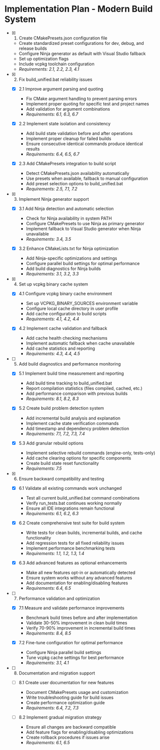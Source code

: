 # Implementation Plan - Modern Build System

- [x] 1. Create CMakePresets.json configuration file

  - Create standardized preset configurations for dev, debug, and release builds
  - Configure Ninja generator as default with Visual Studio fallback
  - Set up optimization flags
  - Include vcpkg toolchain configuration
  - _Requirements: 2.1, 2.2, 2.3, 4.1_

- [x] 2. Fix build_unified.bat reliability issues

  - [x] 2.1 Improve argument parsing and quoting

    - Fix CMake argument handling to prevent parsing errors
    - Implement proper quoting for specific test and project names
    - Add validation for argument combinations
    - _Requirements: 6.1, 6.3, 6.7_

  - [x] 2.2 Implement state isolation and consistency

    - Add build state validation before and after operations
    - Implement proper cleanup for failed builds
    - Ensure consecutive identical commands produce identical results
    - _Requirements: 6.4, 6.5, 6.7_

  - [x] 2.3 Add CMakePresets integration to build script

    - Detect CMakePresets.json availability automatically
    - Use presets when available, fallback to manual configuration
    - Add preset selection options to build_unified.bat
    - _Requirements: 2.5, 7.1, 7.2_

- [x] 3. Implement Ninja generator support

  - [x] 3.1 Add Ninja detection and automatic selection

    - Check for Ninja availability in system PATH
    - Configure CMakePresets to use Ninja as primary generator
    - Implement fallback to Visual Studio generator when Ninja unavailable
    - _Requirements: 3.4, 3.5_

  - [x] 3.2 Enhance CMakeLists.txt for Ninja optimization

    - Add Ninja-specific optimizations and settings
    - Configure parallel build settings for optimal performance
    - Add build diagnostics for Ninja builds
    - _Requirements: 3.1, 3.2, 3.3_

- [x] 4. Set up vcpkg binary cache system

  - [x] 4.1 Configure vcpkg binary cache environment

    - Set up VCPKG_BINARY_SOURCES environment variable
    - Configure local cache directory in user profile
    - Add cache configuration to build scripts
    - _Requirements: 4.1, 4.2, 4.4_

  - [x] 4.2 Implement cache validation and fallback

    - Add cache health checking mechanisms
    - Implement automatic fallback when cache unavailable
    - Add cache statistics and reporting
    - _Requirements: 4.3, 4.4, 4.5_

- [ ] 5. Add build diagnostics and performance monitoring

  - [x] 5.1 Implement build time measurement and reporting

    - Add build time tracking to build_unified.bat
    - Report compilation statistics (files compiled, cached, etc.)
    - Add performance comparison with previous builds
    - _Requirements: 8.1, 8.2, 8.3_

  - [x] 5.2 Create build problem detection system

    - Add incremental build analysis and explanation
    - Implement cache state verification commands
    - Add timestamp and dependency problem detection
    - _Requirements: 7.1, 7.2, 7.3, 7.4_

  - [x] 5.3 Add granular rebuild options

    - Implement selective rebuild commands (engine-only, tests-only)
    - Add cache clearing options for specific components
    - Create build state reset functionality
    - _Requirements: 7.5_

- [x] 6. Ensure backward compatibility and testing

  - [x] 6.1 Validate all existing commands work unchanged

    - Test all current build_unified.bat command combinations
    - Verify run_tests.bat continues working normally
    - Ensure all IDE integrations remain functional
    - _Requirements: 6.1, 6.2, 6.3_

  - [x] 6.2 Create comprehensive test suite for build system

    - Write tests for clean builds, incremental builds, and cache functionality
    - Add regression tests for all fixed reliability issues
    - Implement performance benchmarking tests
    - _Requirements: 1.1, 1.2, 1.3, 1.4_

  - [x] 6.3 Add advanced features as optional enhancements

    - Make all new features opt-in or automatically detected
    - Ensure system works without any advanced features
    - Add documentation for enabling/disabling features
    - _Requirements: 6.4, 6.5_

- [ ] 7. Performance validation and optimization

  - [x] 7.1 Measure and validate performance improvements

    - Benchmark build times before and after implementation
    - Validate 30-50% improvement in clean build times
    - Verify 70-90% improvement in incremental build times
    - _Requirements: 8.4, 8.5_

  - [x] 7.2 Fine-tune configuration for optimal performance

    - Configure Ninja parallel build settings
    - Tune vcpkg cache settings for best performance
    - _Requirements: 3.1, 4.1_

- [ ] 8. Documentation and migration support

  - [ ] 8.1 Create user documentation for new features

    - Document CMakePresets usage and customization
    - Write troubleshooting guide for build issues
    - Create performance optimization guide
    - _Requirements: 6.4, 7.2, 7.3_

  - [ ] 8.2 Implement gradual migration strategy
    - Ensure all changes are backward compatible
    - Add feature flags for enabling/disabling optimizations
    - Create rollback procedures if issues arise
    - _Requirements: 6.1, 6.5_
